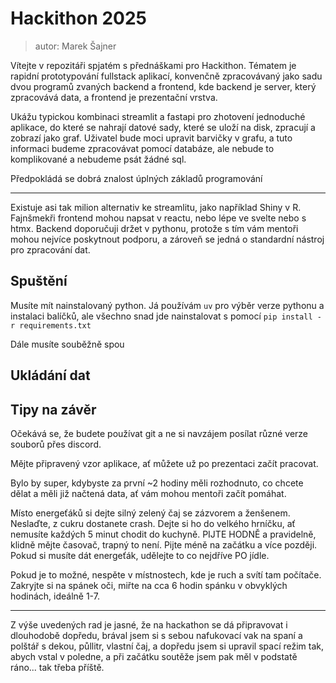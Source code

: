 # Hackithon 2025

> autor: Marek Šajner

Vítejte v repozitáři spjatém s přednáškami pro Hackithon. Tématem je rapidní prototypování fullstack aplikací, konvenčně zpracovávaný jako sadu dvou programů zvaných backend a frontend, kde backend je server, který zpracovává data, a frontend je prezentační vrstva.

Ukážu typickou kombinaci streamlit a fastapi pro zhotovení jednoduché aplikace, do které se nahrají datové sady, které se uloží na disk, zpracují a zobrazí jako graf. Uživatel bude moci upravit barvičky v grafu, a tuto informaci budeme zpracovávat pomocí databáze, ale nebude to komplikované a nebudeme psát žádné sql.

Předpokládá se dobrá znalost úplných základů programování

-------

Existuje asi tak milion alternativ ke streamlitu, jako například Shiny v R. Fajnšmekři frontend mohou napsat v reactu, nebo lépe ve svelte nebo s htmx. Backend doporučuji držet v pythonu, protože s tím vám mentoři mohou nejvíce poskytnout podporu, a zároveň se jedná o standardní nástroj pro zpracování dat.

## Spuštění

Musíte mít nainstalovaný python. Já používám `uv` pro výběr verze pythonu a instalaci balíčků, ale všechno snad jde nainstalovat s pomocí `pip install -r requirements.txt`

Dále musíte souběžně spou

## Ukládání dat

## Tipy na závěr

Očekává se, že budete používat git a ne si navzájem posílat různé verze souborů přes discord.

Mějte připravený vzor aplikace, ať můžete už po prezentaci začít pracovat.

Bylo by super, kdybyste za první ~2 hodiny měli rozhodnuto, co chcete dělat a měli již načtená data, ať vám mohou mentoři začít pomáhat.

Místo energeťáků si dejte silný zelený čaj se zázvorem a ženšenem. Neslaďte, z cukru dostanete crash. Dejte si ho do velkého hrníčku, ať nemusíte každých 5 minut chodit do kuchyně. PIJTE HODNĚ a pravidelně, klidně mějte časovač, trapný to není. Pijte méně na začátku a více později.
Pokud si musíte dát energeťák, udělejte to co nejdříve PO jídle.

Pokud je to možné, nespěte v místnostech, kde je ruch a svítí tam počítače. Zakryjte si na spánek oči, miřte na cca 6 hodin spánku v obvyklých hodinách, ideálně 1-7.

-----

Z výše uvedených rad je jasné, že na hackathon se dá připravovat i dlouhodobě dopředu, brával jsem si s sebou nafukovací vak na spaní a polštář s dekou, půllitr, vlastní čaj, a dopředu jsem si upravil spací režim tak, abych vstal v poledne, a při začátku soutěže jsem pak měl v podstatě ráno... tak třeba příště.
